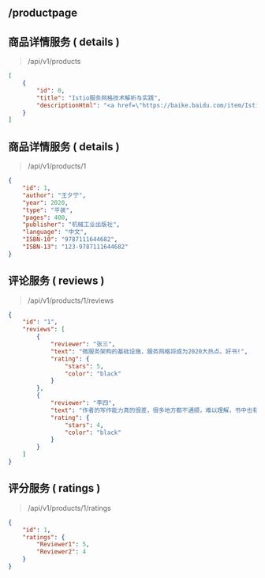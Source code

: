 ## /productpage


## 商品详情服务 ( details )
> /api/v1/products
```json
[
    {
        "id": 0,
        "title": "Istio服务网格技术解析与实践",
        "descriptionHtml": "<a href=\"https://baike.baidu.com/item/Istio%E6%9C%8D%E5%8A%A1%E7%BD%91%E6%A0%BC%E6%8A%80%E6%9C%AF%E8%A7%A3%E6%9E%90%E4%B8%8E%E5%AE%9E%E8%B7%B5\">百度百科</a> Istio是一个开源项目，拥有一个充满活力、开放和多元化的社区，它的目标是赋能开发人员和运维人员，使他们在所有环境中都能敏捷地发布和维护微服务，拥有底层网络的完全可见性，且获得一致的控制和安全能力。在本书中，我们将展示如何利用Istio的功能在云原生世界中运行微服务应用。"
    }
]
```

## 商品详情服务 ( details )
> /api/v1/products/1
```json
{
    "id": 1,
    "author": "王夕宁",
    "year": 2020,
    "type": "平装",
    "pages": 400,
    "publisher": "机械工业出版社",
    "language": "中文",
    "ISBN-10": "9787111644682",
    "ISBN-13": "123-9787111644682"
}
```

## 评论服务 ( reviews )
> /api/v1/products/1/reviews
```json
{
    "id": "1",
    "reviews": [
        {
            "reviewer": "张三",
            "text": "微服务架构的基础设施，服务网格将成为2020大热点。好书!",
            "rating": {
                "stars": 5,
                "color": "black"
            }
        },
        {
            "reviewer": "李四",
            "text": "作者的写作能力真的很差，很多地方都不通顺，难以理解，书中也有很多错误.",
            "rating": {
                "stars": 4,
                "color": "black"
            }
        }
    ]
}
```


## 评分服务 ( ratings )
> /api/v1/products/1/ratings
```json
{
    "id": 1,
    "ratings": {
        "Reviewer1": 5,
        "Reviewer2": 4
    }
}
```
